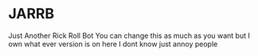 # JARRB
Just Another Rick Roll Bot
You can change this as much as you want but I own what ever version is on here I dont know just annoy people
